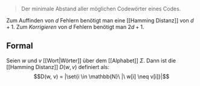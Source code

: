 > Der minimale Abstand aller möglichen Codewörter eines Codes.

Zum Auffinden von $d$ Fehlern benötigt man eine [[Hamming Distanz]] von $d + 1$.
Zum _Korrigieren_ von $d$ Fehlern benötigt man $2d + 1$.



## Formal
Seien $w$ und $v$ [[Wort|Wörter]] über dem [[Alphabet]] $\Sigma$. Dann ist die [[Hamming Distanz]] $D(w, v)$ definiert als:
$$D(w, v) = |\set{i \in \mathbb{N}\ |\ w[i] \neq v[i]}|$$
